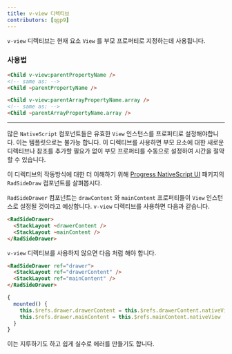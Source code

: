 ```yaml
---
title: v-view 디렉티브
contributors: [qgp9]
---
```


`v-view` 디렉티브는 현재 요소 `View` 를 부모 프로퍼티로 지정하는데 사용됩니다.

### 사용법

```html
<Child v-view:parentPropertyName />
<!-- same as: -->
<Child ~parentPropertyName />
```

```html
<Child v-view:parentArrayPropertyName.array />
<!-- same as: -->
<Child ~parentArrayPropertyName.array />
```

---

많은 `NativeScript` 컴포넌트들은 유효한 `View` 인스턴스를 프로퍼티로 설정해야합니다. 이는 템플릿으로는 불가능 합니다.
이 디렉티브를 사용하면 부모 요소에 대한 새로운 디렉티브나 참조를 추가할 필요가 없이 부모 프로퍼티를 수동으로 설정하여 시간을 절약할 수 있습니다.

이 디렉티브의 작동방식에 대한 더 이해하기 위해  [Progress NativeScript UI](http://docs.telerik.com/devtools/nativescript-ui/Controls/Angular/SideDrawer/getting-started) 패키지의 `RadSideDraw` 컴포넌트를 살펴봅시다.

`RadSideDrawer` 컴포넌트는 `drawContent` 와 `mainContent` 프로퍼티들이 `View` 인스턴스로 설정될 것이라고 예상합니다.
`v-view` 디렉티브를 사용하면 다음과 같습니다.

```html
<RadSideDrawer>
  <StackLayout ~drawerContent />
  <StackLayout ~mainContent />
</RadSideDrawer>
```

`v-view` 디렉티브를 사용하지 않으면 다음 처럼 해야 합니다.

```html
<RadSideDrawer ref="drawer">
  <StackLayout ref="drawerContent" />
  <StackLayout ref="mainContent" />
</RadSideDrawer>
```

```javascript
{
  mounted() {
    this.$refs.drawer.drawerContent = this.$refs.drawerContent.nativeView
    this.$refs.drawer.mainContent = this.$refs.mainContent.nativeView
  }
}
```

이는 지루하기도 하고 쉽게 실수로 에러를 만들기도 합니다.
